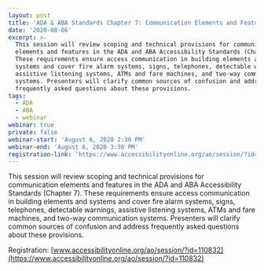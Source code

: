 ```yaml
---
layout: post
title: 'ADA & ABA Standards Chapter 7: Communication Elements and Features'
date: '2020-08-06'
excerpt: >-
  This session will review scoping and technical provisions for communication
  elements and features in the ADA and ABA Accessibility Standards (Chapter 7).
  These requirements ensure access communication in building elements and
  systems and cover fire alarm systems, signs, telephones, detectable warnings,
  assistive listening systems, ATMs and fare machines, and two-way communication
  systems. Presenters will clarify common sources of confusion and address
  frequently asked questions about these provisions.
tags:
  - ADA
  - ABA
  - webinar
webinar: true
private: false
webinar-start: 'August 6, 2020 2:30 PM'
webinar-end: 'August 6, 2020 3:30 PM'
registration-link: 'https://www.accessibilityonline.org/ao/session/?id=110832'
---
```

This session will review scoping and technical provisions for communication elements and features in the ADA and ABA Accessibility Standards (Chapter 7). These requirements ensure access communication in building elements and systems and cover fire alarm systems, signs, telephones, detectable warnings, assistive listening systems, ATMs and fare machines, and two-way communication systems. Presenters will clarify common sources of confusion and address frequently asked questions about these provisions.

Registration: [www.accessibilityonline.org/ao/session/?id=110832](https://www.accessibilityonline.org/ao/session/?id=110832)
